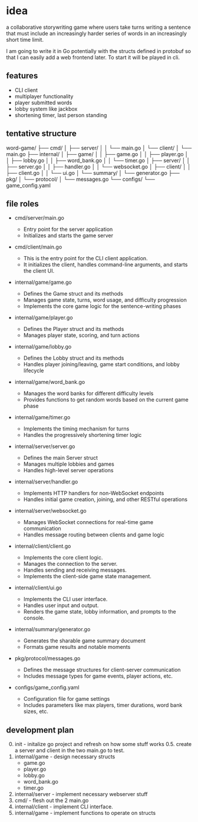 # idea

a collaborative storywriting game where users take turns writing a sentence that must include an increasingly harder series of words in an increasingly short time limit. 

I am going to write it in Go potentially with the structs defined in protobuf so that I can easily add a web frontend later. To start it will be
played in cli.

## features

- CLI client
- multiplayer functionality
- player submitted words
- lobby system like jackbox
- shortening timer, last person standing

## tentative structure

word-game/
├── cmd/
│   ├── server/
│   │   └── main.go
│   └── client/
│       └── main.go
├── internal/
│   ├── game/
│   │   ├── game.go
│   │   ├── player.go
│   │   ├── lobby.go
│   │   ├── word_bank.go
│   │   └── timer.go
│   ├── server/
│   │   ├── server.go
│   │   ├── handler.go
│   │   └── websocket.go
│   ├── client/
│   │   ├── client.go
│   │   └── ui.go
│   └── summary/
│       └── generator.go
├── pkg/
│   └── protocol/
│       └── messages.go
└── configs/
    └── game_config.yaml

## file roles

+ cmd/server/main.go

  - Entry point for the server application
  - Initializes and starts the game server

+ cmd/client/main.go

  - This is the entry point for the CLI client application.
  - It initializes the client, handles command-line arguments, and starts the client UI.

+ internal/game/game.go

  - Defines the Game struct and its methods
  - Manages game state, turns, word usage, and difficulty progression
  - Implements the core game logic for the sentence-writing phases


+ internal/game/player.go

  - Defines the Player struct and its methods
  - Manages player state, scoring, and turn actions


+ internal/game/lobby.go

  - Defines the Lobby struct and its methods
  - Handles player joining/leaving, game start conditions, and lobby lifecycle


+ internal/game/word_bank.go

  - Manages the word banks for different difficulty levels
  - Provides functions to get random words based on the current game phase


+ internal/game/timer.go

  - Implements the timing mechanism for turns
  - Handles the progressively shortening timer logic


+ internal/server/server.go

  - Defines the main Server struct
  - Manages multiple lobbies and games
  - Handles high-level server operations


+ internal/server/handler.go

  - Implements HTTP handlers for non-WebSocket endpoints
  - Handles initial game creation, joining, and other RESTful operations


+ internal/server/websocket.go

  - Manages WebSocket connections for real-time game communication
  - Handles message routing between clients and game logic

+ internal/client/client.go

  - Implements the core client logic.
  - Manages the connection to the server.
  - Handles sending and receiving messages.
  - Implements the client-side game state management.


+ internal/client/ui.go

  - Implements the CLI user interface.
  - Handles user input and output.
  - Renders the game state, lobby information, and prompts to the console.

+ internal/summary/generator.go

  - Generates the sharable game summary document
  - Formats game results and notable moments


+ pkg/protocol/messages.go

  - Defines the message structures for client-server communication
  - Includes message types for game events, player actions, etc.


+ configs/game_config.yaml

  - Configuration file for game settings
  - Includes parameters like max players, timer durations, word bank sizes, etc.


## development plan 

0. init - initalize go project and refresh on how some stuff works
0.5. create a server and client in the two main.go to test.
1. internal/game - design necessary structs
   + game.go
   + player.go
   + lobby.go
   + word_bank.go
   + timer.go
2. internal/server - implement necessary webserver stuff
3. cmd/ - flesh out the 2 main.go
4. internal/client - implement CLI interface.
5. internal/game - implement functions to operate on structs
